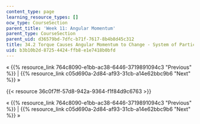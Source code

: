 ```yaml
---
content_type: page
learning_resource_types: []
ocw_type: CourseSection
parent_title: 'Week 11: Angular Momentum'
parent_type: CourseSection
parent_uid: d36579bd-7dfc-b71f-7617-8b4b8d45c312
title: 34.2 Torque Causes Angular Momentum to Change - System of Particles
uid: b3b10b2d-8725-4424-ffb8-e1e7418b0bfd
---
```


« {{% resource_link 764c8090-e1bb-ac38-6446-3719891094c3 "Previous" %}} | {{% resource_link c05d690a-2d84-af93-31cb-a14e62bbc9b6 "Next" %}} »

{{< resource 36c0f7ff-57d8-942a-9364-f1f84d9c6763 >}}

« {{% resource_link 764c8090-e1bb-ac38-6446-3719891094c3 "Previous" %}} | {{% resource_link c05d690a-2d84-af93-31cb-a14e62bbc9b6 "Next" %}} »